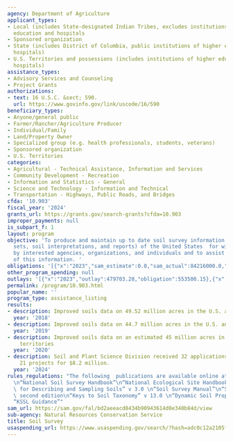 ```yaml
---
agency: Department of Agriculture
applicant_types:
- Local (includes State-designated Indian Tribes, excludes institutions of higher
  education and hospitals
- Sponsored organization
- State (includes District of Columbia, public institutions of higher education and
  hospitals)
- U.S. Territories and possessions (includes institutions of higher education and
  hospitals)
assistance_types:
- Advisory Services and Counseling
- Project Grants
authorizations:
- text: 16 U.S.C. &sect; 590.
  url: https://www.govinfo.gov/link/uscode/16/590
beneficiary_types:
- Anyone/general public
- Farmer/Rancher/Agriculture Producer
- Individual/Family
- Land/Property Owner
- Specialized group (e.g. health professionals, students, veterans)
- Sponsored organization
- U.S. Territories
categories:
- Agricultural - Technical Assistance, Information and Services
- Community Development - Recreation
- Information and Statistics - General
- Science and Technology - Information and Technical
- Transportation - Highways, Public Roads, and Bridges
cfda: '10.903'
fiscal_year: '2024'
grants_url: https://grants.gov/search-grants?cfda=10.903
improper_payments: null
is_subpart_f: 1
layout: program
objective: 'To produce and maintain up to date soil survey information (maps, data
  sets, soil interpretations, and reports) of the United States  for widespread use
  by interested agencies, organizations, and individuals and to assist in the use
  of this information. '
obligations: '[{"x":"2023","sam_estimate":0.0,"sam_actual":84216000.0,"usa_spending_actual":823078.83},{"x":"2024","sam_estimate":0.0,"sam_actual":90250000.0,"usa_spending_actual":9567470.63},{"x":"2025","sam_estimate":0.0,"sam_actual":88277000.0,"usa_spending_actual":-4371.85}]'
other_program_spending: null
outlays: '[{"x":"2023","outlay":479703.28,"obligation":553500.15},{"x":"2024","outlay":286403.89,"obligation":9416557.91},{"x":"2025","outlay":0.0,"obligation":0.0}]'
permalink: /program/10.903.html
popular_name: ''
program_type: assistance_listing
results:
- description: Improved soils data on 49.52 million acres in the U.S. and territories
  year: '2018'
- description: Improved soils data on 44.7 million acres in the U.S. and territories
  year: '2019'
- description: Improved soils data on an estimated 45 million acres in the U.S. and
    territories
  year: '2020'
- description: Soil and Plant Science Division received 32 applications and funded
    21 projects for $8.2 million.
  year: '2024'
rules_regulations: "The following  publications are available online at https://www.nrcs.usda.gov/resources/guides-and-instructions/technical-references-for-soils.\n\
  \n“National Soil Survey Handbook”\n“National Ecological Site Handbook”\n“Field Book\
  \ for Describing and Sampling Soils” v 3.0 \n“Soil Survey Manual”\n“Soil Taxonomy”\
  \ second edition\n“Keys to Soil Taxonomy” v 13.0 \n“Dynamic Soil Property Guide”\n\
  “KSSL Guidance”"
sam_url: https://sam.gov/fal/bd2aeeacd8434b90943614d0e340b84d/view
sub-agency: Natural Resources Conservation Service
title: Soil Survey
usaspending_url: https://www.usaspending.gov/search/?hash=adc0c12a2105f7767e271a669b3753e2
---
```

